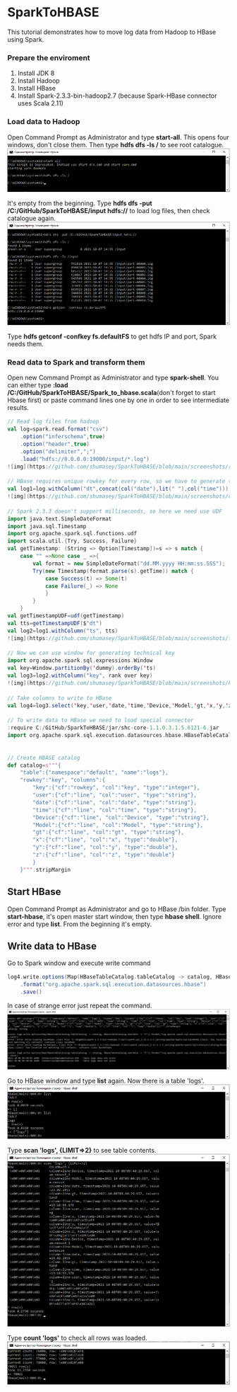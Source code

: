 # SparkToHBASE

This tutorial demonstrates how to move log data from Hadoop to HBase using Spark.

### Prepare the enviroment
1. Install JDK 8
2. Install Hadoop
3. Install HBase
4. Install Spark-2.3.3-bin-hadoop2.7 (because Spark-HBase connector uses Scala 2.11)

### Load data to Hadoop

Open Command Prompt as Administrator and type __start-all__. This opens four windows, don't close them. Then type __hdfs dfs -ls /__ to see root catalogue.
![img](https://github.com/shumasey/SparkToHBASE/blob/main/screenshots/starthdfs.png)

It's empty from the beginning. Type __hdfs dfs -put /C:/GitHub/SparkToHBASE/input hdfs://__ to load log files, then check catalogue again.
![img](https://github.com/shumasey/SparkToHBASE/blob/main/screenshots/puthdfs.png)

Type __hdfs getconf -confkey fs.defaultFS__ to get hdfs IP and port, Spark needs them.

### Read data to Spark and transform them

Open new Command Prompt as Administrator and type __spark-shell__. You can either type __:load /C:/GitHub/SparkToHBASE/Spark_to_hbase.scala__(don't forget to start Hbase first) or paste command lines one by one in order to see intermediate results.


```scala
// Read log files from hadoop
val log=spark.read.format("csv")
	.option("inferschema",true)
	.option("header",true)
	.option("delimiter",";")
	.load("hdfs://0.0.0.0:19000/input/*.log")
![img](https://github.com/shumasey/SparkToHBASE/blob/main/screenshots/readlogs.png)

// HBase requires unique rowkey for every row, so we have to generate them. First let's make timestamp column from String date and time.
val log1=log.withColumn("dt",concat(col("date"),lit(" "),col("time")))
![img](https://github.com/shumasey/SparkToHBASE/blob/main/screenshots/concat.png)

// Spark 2.3.3 doesn't support milliseconds, so here we need use UDF
import java.text.SimpleDateFormat
import java.sql.Timestamp
import org.apache.spark.sql.functions.udf
import scala.util.{Try, Success, Failure}
val getTimestamp: (String => Option[Timestamp])=s => s match {
	case "" =>None case _ =>{
		val format = new SimpleDateFormat("dd.MM.yyyy HH:mm:ss.SSS");
		Try(new Timestamp(format.parse(s).getTime)) match {
			case Success(t) => Some(t) 
			case Failure(_) => None
			}
		}
	}
val getTimestampUDF=udf(getTimestamp)
val tts=getTimestampUDF($"dt")
val log2=log1.withColumn("ts", tts)
![img](https://github.com/shumasey/SparkToHBASE/blob/main/screenshots/timestamp.png)

// Now we can use window for generating technical key
import org.apache.spark.sql.expressions.Window
val key=Window.partitionBy('dummy).orderBy('ts)
val log3=log2.withColumn("key", rank over key)
![img](https://github.com/shumasey/SparkToHBASE/blob/main/screenshots/key.png)

// Take columns to write to HBase
val log4=log3.select('key,'user,'date,'time,'Device,'Model,'gt,'x,'y,'z)

// To write data to HBase we need to load special connector
:require C:/GitHub/SparkToHBASE/jar/shc-core-1.1.0.3.1.5.6121-6.jar
import org.apache.spark.sql.execution.datasources.hbase.HBaseTableCatalog


// Create HBASE catalog
def catalog=s"""{
	"table":{"namespace":"default", "name":"logs"}, 
	"rowkey":"key", "columns":{
		"key":{"cf":"rowkey", "col":"key", "type":"integer"}, 
		"user":{"cf":"line", "col":"user", "type":"string"}, 
		"date":{"cf":"line", "col":"date", "type":"string"}, 
		"time":{"cf":"line", "col":"time", "type":"string"}, 
		"Device":{"cf":"line", "col":"Device", "type":"string"}, 
		"Model":{"cf":"line", "col":"Model", "type":"string"}, 
		"gt":{"cf":"line", "col":"gt", "type":"string"}, 
		"x":{"cf":"line", "col":"x", "type":"double"}, 
		"y":{"cf":"line", "col":"y", "type":"double"}, 
		"z":{"cf":"line", "col":"z", "type":"double"}
		}
	}""".stripMargin
```
	
## Start HBase

Open Command Prompt as Administrator and go to HBase /bin folder. Type __start-hbase__, it's open master start window, then type __hbase shell__. Ignore error and type __list__. From the beginning it's empty.

## Write data to HBase

Go to Spark window and execute write command
```scala
log4.write.options(Map(HBaseTableCatalog.tableCatalog -> catalog, HBaseTableCatalog.newTable -> "5"))
	.format("org.apache.spark.sql.execution.datasources.hbase")
	.save()
```
In case of strange error just repeat the command.
![img](https://github.com/shumasey/SparkToHBASE/blob/main/screenshots/writehbase.png)

Go to HBase window and type __list__ again. Now there is a table 'logs'.
![img](https://github.com/shumasey/SparkToHBASE/blob/main/screenshots/list.png)

Type __scan 'logs', {LIMIT=>2}__ to see table contents.
![img](https://github.com/shumasey/SparkToHBASE/blob/main/screenshots/scan.png)

Type __count 'logs'__ to check all rows was loaded.
![img](https://github.com/shumasey/SparkToHBASE/blob/main/screenshots/count.png)
